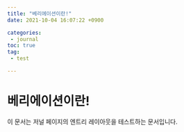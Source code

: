 ```yaml
---
title: "베리에이션이란!"
date: 2021-10-04 16:07:22 +0900

categories:
 - journal
toc: true
tag:
 - test

---
```




# 베리에이션이란!

이 문서는 저널 페이지의 엔트리 레이아웃을 테스트하는 문서입니다.

